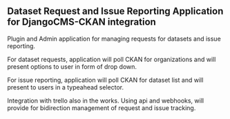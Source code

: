 ## Dataset Request and Issue Reporting Application for DjangoCMS-CKAN integration

Plugin and Admin application for managing requests for datasets and issue reporting.

For dataset requests, application will poll CKAN for organizations and will present options to user in form of drop down.

For issue reporting, application will poll CKAN for dataset list and will present to users in a typeahead selector.

Integration with trello also in the works. Using api and webhooks, will provide for bidirection management of request and issue tracking.
